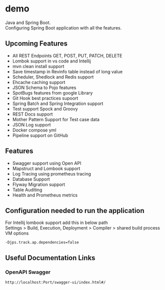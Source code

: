 # demo

Java and Spring Boot.  
Configuring Spring Boot application with all the features.

## Upcoming Features
- All REST Endpoints GET, POST, PUT, PATCH, DELETE
- Lombok support in vs code and Intellij
- mvn clean install support
- Save timestamp in Revinfo table instead of long value
- Scheduler, Shedlock and Redis support
- Ehcache caching support
- JSON Schema to Pojo features
- SpotBugs features from google Library
- Git Hook best practices supoort
- Spring Batch and Spring Integration support
- Test support Spock and Groovy
- REST Docs support
- Mother Pattern Support for Test case data
- JSON Log support
- Docker compose yml
- Pipeline support on GitHub

## Features
- Swagger support using Open API
- Mapstruct and Lombook support
- Log Tracing using prometheus tracing
- Database Support
- Flyway Migration support
- Table Auditing
- Health and Prometheus metrics

## Configuration needed to run the application  
For Intellij lombook support add this in below path  
Settings > Build, Execution, Deployment > Compiler > shared build process VM options
```
-Djps.track.ap.dependencies=false
```

## Useful Documentation Links
### OpenAPI Swagger
```
http://localhost:Port/swagger-ui/index.html#/
```